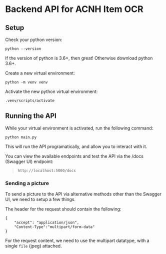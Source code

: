 # Backend API for ACNH Item OCR

## Setup

Check your python version:

```
python --version
```

If the version of python is 3.6+, then great! Otherwise download python 3.6+.

Create a new virtual environment:

```
python -m venv venv
```

Activate the new python virtual environment:

```
.venv/scripts/activate
```

## Running the API

While your virtual environment is activated, run the following command:

```
python main.py
```

This will run the API programatically, and allow you to interact with it.

You can view the available endpoints and test the API via the /docs (Swagger UI) endpoint:

> `http://localhost:5000/docs`

### Sending a picture

To send a picture to the API via alternative methods other than the Swagger UI, we need to setup a few things.

The header for the request should contain the following:

```
{
    "accept": "application/json",
    "Content-Type":"multipart/form-data"
}
```

For the request content, we need to use the multipart datatype, with a single `file` (jpeg) attached.
